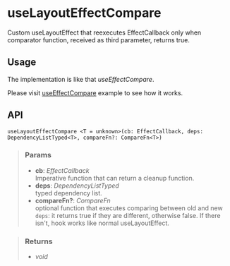 # useLayoutEffectCompare
Custom useLayoutEffect that reexecutes EffectCallback only when comparator function, received as third parameter, returns true.

## Usage

The implementation is like that _useEffectCompare_.

Please visit [useEffectCompare](#/useEffectCompare) example to see how it works.

## API

```tsx
useLayoutEffectCompare <T = unknown>(cb: EffectCallback, deps: DependencyListTyped<T>, compareFn?: CompareFn<T>) 
```

> ### Params
>
> - __cb__: _EffectCallback_  
Imperative function that can return a cleanup function.
> - __deps__: _DependencyListTyped_  
typed dependency list.
> - __compareFn?__: _CompareFn_  
optional function that executes comparing between old and new `deps`: it returns true if they are different, otherwise false. If there isn't, hook works like normal useLayoutEffect.
>

> ### Returns
>
> 
> - _void_  
>